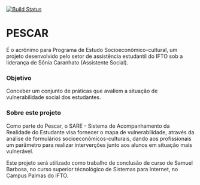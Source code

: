[![Build Status](https://travis-ci.org/smkbarbosa/pescar.svg?branch=master)](https://travis-ci.org/smkbarbosa/pescar)

# PESCAR

É o acrônimo para Programa de Estudo Socioeconômico-cultural, um projeto desenvolvido
pelo setor de assistência estudantil do IFTO
sob a liderança de Sônia Caranhato (Assistente Social).

### Objetivo
Conceber um conjunto de práticas que avaliem a situação
de vulnerabilidade social dos estudantes.

### Sobre este projeto
Como parte do Pescar, o SARE - Sistema de Acompanhamento da Realidade do Estudante
visa fornecer o mapa de vulnerabilidade, através da análise
de formulários socioeconômicos-culturais, dando aos profissionais
um parâmetro para realizar interverções junto aos alunos
em situação mais vulnerável.

Este projeto será utilizado como trabalho de conclusão de curso
de Samuel Barbosa, no curso superior técnológico de Sistemas
para Internet, no Campus Palmas do IFTO.
